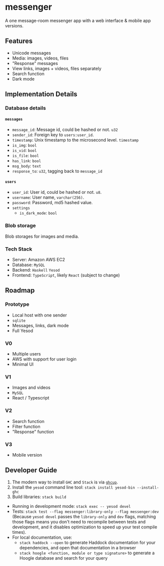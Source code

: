# messenger
A one message-room messenger app with a web interface &amp; mobile app versions.

## Features
* Unicode messages
* Media: images, videos, files
* "Response" messages
* View links, images + videos, files separately
* Search function
* Dark mode

## Implementation Details

### Database details

#### `messages`
* `message_id`: Message id, could be hashed or not. `u32`
* `sender_id`: Foreign key to `users:user_id`.
* `timestamp`: Unix timestamp to the microsecond level. `timestamp`
* `is_img`: `bool`
* `is_vid`: `bool`
* `is_file`: `bool`
* `has_link`: `bool`
* `msg_body`: `text`
* `response_to`: `u32`, tagging back to `message_id`

#### `users`    
* `user_id`: User id, could be hashed or not. `u8`.
* `username`: User name, `varchar(256)`.
* `password`: Password, md5 hashed value.
* `settings`
    * `is_dark_mode`: `bool`

### Blob storage
Blob storages for images and media.

### Tech Stack
* Server: Amazon AWS EC2
* Database: `MySQL`
* Backend: `Haskell` `Yesod`
* Frontend: `TypeScript`, likely `React` (subject to change)

## Roadmap
### Prototype
* Local host with one sender
* `sqlite`
* Messages, links, dark mode
* Full Yesod

### V0
* Multiple users
* AWS with support for user login
* Minimal UI

### V1
* Images and videos
* `MySQL`
* React / Typescript

### V2
* Search function
* Filter function
* "Response" function

### V3
* Mobile version


## Developer Guide
1. The modern way to install `GHC` and `Stack` is via [`ghcup`](https://www.haskell.org/ghcup/).
2. Install the `yesod` command line tool: `stack install yesod-bin --install-ghc`
3. Build libraries: `stack build`

* Running in development mode: `stack exec -- yesod devel`
* Tests: `stack test --flag messenger:library-only --flag messenger:dev ` 
(Because `yesod devel` passes the `library-only` and `dev` flags, matching those flags means you don't need to recompile between tests and development, and it disables optimization to speed up your test compile times).
* For local documentation, use:
	* `stack haddock --open` to generate Haddock documentation for your dependencies, and open that documentation in a browser
	* `stack hoogle <function, module or type signature>` to generate a Hoogle database and search for your query